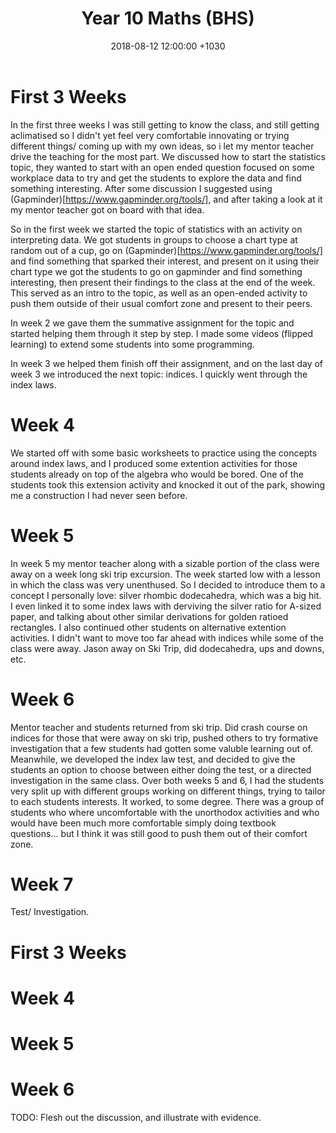 ﻿---
layout: post
title:  "Year 10 Maths (BHS)"
date:   2018-08-12 12:00:00 +1030
categories: MTeach bhsPlacement
---


# First 3 Weeks

In the first three weeks I was still getting to know the class, and still getting aclimatised so I didn't yet feel very comfortable innovating or trying different things/ coming up with my own ideas, so i let my mentor teacher drive the teaching for the most part. We discussed how to start the statistics topic, they wanted to start with an open ended question focused on some workplace data to try and get the students to explore the data and find something interesting. After some discussion I suggested using (Gapminder)[https://www.gapminder.org/tools/], and after taking a look at it my mentor teacher got on board with that idea.

So in the first week we started the topic of statistics with an activity on interpreting data. We got students in groups to choose a chart type at random out of a cup, go on (Gapminder)[https://www.gapminder.org/tools/] and find something that sparked their interest, and present on it using their chart type  we got the students to go on gapminder and find something interesting, then present their findings to the class at the end of the week. This served as an intro to the topic, as well as an open-ended activity to push them outside of their usual comfort zone and present to their peers.

In week 2 we gave them the summative assignment for the topic and started helping them through it step by step. I made some videos (flipped learning) to extend some students into some programming.

In week 3 we helped them finish off their assignment, and on the last day of week 3 we introduced the next topic: indices. I quickly went through the index laws.



# Week 4

We started off with some basic worksheets to practice using the concepts around index laws, and I produced some extention activities for those students already on top of the algebra who would be bored. One of the students took this extension activity and knocked it out of the park, showing me a construction I had never seen before.

# Week 5

In week 5 my mentor teacher along with a sizable portion of the class were away on a week long ski trip excursion. The week started low with a lesson in which the class was very unenthused. So I decided to introduce them to a concept I personally love: silver rhombic dodecahedra, which was a big hit. I even linked it to some index laws with derviving the silver ratio for A-sized paper, and talking about other similar derivations for golden ratioed rectangles. I also continued other students on alternative extention activities. I didn't want to move too far ahead with indices while some of the class were away.
Jason away on Ski Trip, did dodecahedra, ups and downs, etc.

# Week 6

Mentor teacher and students returned from ski trip. Did crash course on indices for those that were away on ski trip, pushed others to try formative investigation that a few students had gotten some valuble learning out of. Meanwhile, we developed the index law test, and decided to give the students an option to choose between either doing the test, or a directed investigation in the same class. Over both weeks 5 and 6, I had the students very split up with different groups working on different things, trying to tailor to each students interests. It worked, to some degree. There was a group of students who where uncomfortable with the unorthodox activities and who would have been much more comfortable simply doing textbook questions... but I think it was still good to push them out of their comfort zone.

# Week 7

Test/ Investigation.






# First 3 Weeks

# Week 4

# Week 5

# Week 6




TODO: Flesh out the discussion, and illustrate with evidence.






 







